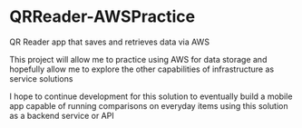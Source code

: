# QRReader-AWSPractice
QR Reader app that saves and retrieves data via AWS 

This project will allow me to practice using AWS for data storage and hopefully allow me to explore the other capabilities of infrastructure as service solutions 

I hope to continue development for this solution to eventually build a mobile app capable of running comparisons on everyday items using this solution as a backend service or API
